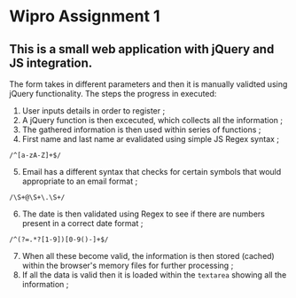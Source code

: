 # Wipro Assignment 1

## This is a small web application with jQuery and JS integration.

The form takes in different parameters and then it is manually validted using jQuery functionality. 
The steps the progress in executed:

1. User inputs details in order to register ;
2. A jQuery function is then excecuted, which collects all the information ;
3. The gathered information is then used within series of functions ;
4. First name and last name ar evalidated using simple JS Regex syntax ;
```
/^[a-zA-Z]+$/
```
5. Email has a different syntax that checks for certain symbols that would appropriate to an email format ;
```
/\S+@\S+\.\S+/
```
6. The date is then validated using Regex to see if there are numbers present in a correct date format ;
```
/^(?=.*?[1-9])[0-9()-]+$/
```
7. When all these become valid, the information is then stored (cached) within the browser's memory files for further processing  ; 
8. If all the data is valid then it is loaded within the ``` textarea ``` showing all the information ; 
